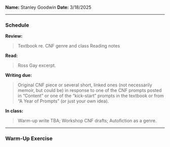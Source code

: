 **Name:** Stanley Goodwin
**Date:** 3/18/2025

---
### Schedule
**Review:** 
> Textbook re. CNF genre and class Reading notes  

**Read:** 
> Ross Gay excerpt.

**Writing due:**
> Original CNF piece or several short, linked ones (not necessarily memoir, but could be) in response to one of the CNF prompts posted in “Content” or one of the “kick-start” prompts in the textbook or from “A Year of Prompts” (or just your own idea).

**In class:**
> Warm-up write TBA; Workshop CNF drafts; Autofiction as a genre.

---
### Warm-Up Exercise
